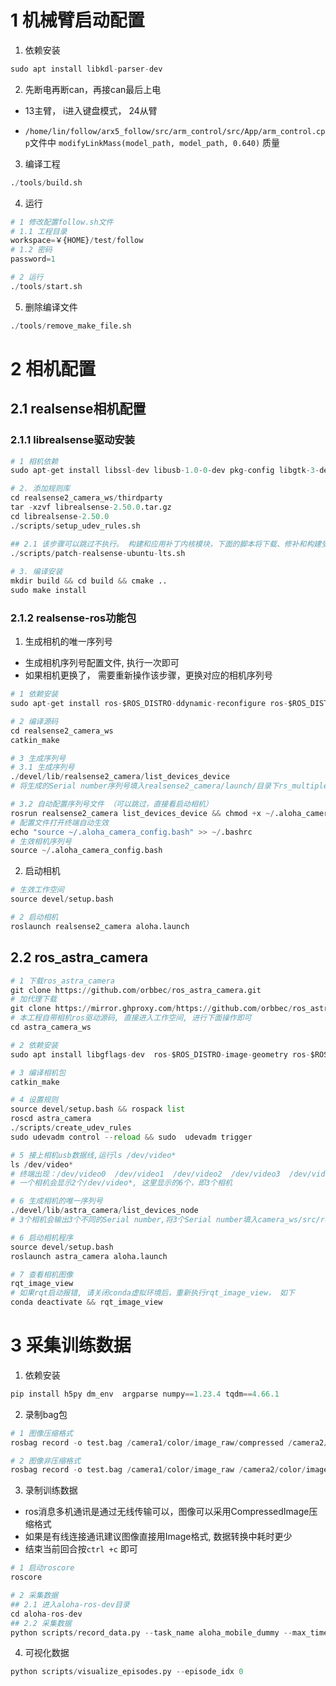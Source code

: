 

# 1 机械臂启动配置

1. 依赖安装
~~~python
sudo apt install libkdl-parser-dev
~~~


2. 先断电再断can，再接can最后上电
+ 13主臂， i进入键盘模式， 24从臂

+ `/home/lin/follow/arx5_follow/src/arm_control/src/App/arm_control.cpp`文件中
`modifyLinkMass(model_path, model_path, 0.640)` 质量

3. 编译工程
~~~python
./tools/build.sh
~~~

4. 运行

~~~python
# 1 修改配置follow.sh文件
# 1.1 工程目录
workspace=￥{HOME}/test/follow
# 1.2 密码
password=1

# 2 运行
./tools/start.sh
~~~


5. 删除编译文件
~~~python
./tools/remove_make_file.sh
~~~


# 2 相机配置

## 2.1 realsense相机配置

### 2.1.1 librealsense驱动安装
~~~python
# 1 相机依赖
sudo apt-get install libssl-dev libusb-1.0-0-dev pkg-config libgtk-3-dev libglfw3-dev libgl1-mesa-dev libglu1-mesa-dev libuvc-dev libgoogle-glog-dev

# 2. 添加规则库
cd realsense2_camera_ws/thirdparty
tar -xzvf librealsense-2.50.0.tar.gz
cd librealsense-2.50.0
./scripts/setup_udev_rules.sh

## 2.1 该步骤可以跳过不执行。 构建和应用补丁内核模块，下面的脚本将下载、修补和构建受 realsense 影响的内核模块（驱动程序）。然后它将尝试插入修补模块而不是活动模块。如果失败，原始 uvc 模块将被恢复。
./scripts/patch-realsense-ubuntu-lts.sh
 
# 3. 编译安装
mkdir build && cd build && cmake ..
sudo make install
~~~

### 2.1.2 realsense-ros功能包 

1. 生成相机的唯一序列号
+ 生成相机序列号配置文件, 执行一次即可
+ 如果相机更换了， 需要重新操作该步骤，更换对应的相机序列号

~~~python
# 1 依赖安装
sudo apt-get install ros-$ROS_DISTRO-ddynamic-reconfigure ros-$ROS_DISTRO-rgbd-launch

# 2 编译源码
cd realsense2_camera_ws
catkin_make

# 3 生成序列号
# 3.1 生成序列号
./devel/lib/realsense2_camera/list_devices_device
# 将生成的Serial number序列号填入realsense2_camera/launch/目录下rs_multiple_devices.launch文件serial_no_camera*的默认值即可, 这里对rs_multiple_devices.launch复制后重命名为aloha.launch进行操作

# 3.2 自动配置序列号文件 （可以跳过，直接看启动相机）
rosrun realsense2_camera list_devices_device && chmod +x ~/.aloha_camera_config.bash
# 配置文件打开终端自动生效
echo "source ~/.aloha_camera_config.bash" >> ~/.bashrc
# 生效相机序列号 
source ~/.aloha_camera_config.bash
~~~

2. 启动相机
~~~python
# 生效工作空间
source devel/setup.bash

# 2 启动相机
roslaunch realsense2_camera aloha.launch
~~~

## 2.2 ros_astra_camera

~~~python
# 1 下载ros_astra_camera
git clone https://github.com/orbbec/ros_astra_camera.git
# 加代理下载
git clone https://mirror.ghproxy.com/https://github.com/orbbec/ros_astra_camera.git
# 本工程自带相机ros驱动源码, 直接进入工作空间, 进行下面操作即可
cd astra_camera_ws

# 2 依赖安装
sudo apt install libgflags-dev  ros-$ROS_DISTRO-image-geometry ros-$ROS_DISTRO-camera-info-manager ros-$ROS_DISTRO-image-transport ros-$ROS_DISTRO-image-publisher libgoogle-glog-dev libusb-1.0-0-dev libuvc-dev libeigen3-dev

# 3 编译相机包
catkin_make

# 4 设置规则
source devel/setup.bash && rospack list
roscd astra_camera
./scripts/create_udev_rules
sudo udevadm control --reload && sudo  udevadm trigger

# 5 接上相机usb数据线,运行ls /dev/video*
ls /dev/video*
# 终端出现：/dev/video0  /dev/video1  /dev/video2  /dev/video3  /dev/video4  /dev/video5
# 一个相机会显示2个/dev/video*, 这里显示的6个，即3个相机

# 6 生成相机的唯一序列号
./devel/lib/astra_camera/list_devices_node
# 3个相机会输出3个不同的Serial number,将3个Serial number填入camera_ws/src/ros_astra_camera/launch/multi_dabai.launch中的camera*_serila_number参数即可，这里将multi_dabai.launch复制了一份重命名为aloha.launch

# 6 启动相机程序
source devel/setup.bash
roslaunch astra_camera aloha.launch

# 7 查看相机图像
rqt_image_view
# 如果rqt启动报错, 请关闭conda虚拟环境后，重新执行rqt_image_view， 如下
conda deactivate && rqt_image_view
~~~


# 3 采集训练数据

1. 依赖安装
~~~python
pip install h5py dm_env  argparse numpy==1.23.4 tqdm==4.66.1
~~~


2. 录制bag包
~~~python
# 1 图像压缩格式
rosbag record -o test.bag /camera1/color/image_raw/compressed /camera2/color/image_raw/compressed /camera3/color/image_raw/compressed /master/joint_left /master/joint_right /puppet/joint_left /puppet/joint_right

# 2 图像非压缩格式
rosbag record -o test.bag /camera1/color/image_raw /camera2/color/image_raw /camera3/color/image_raw /master/joint_left /master/joint_right /puppet/joint_left /puppet/joint_right
~~~


3. 录制训练数据

+ ros消息多机通讯是通过无线传输可以，图像可以采用CompressedImage压缩格式
+ 如果是有线连接通讯建议图像直接用Image格式, 数据转换中耗时更少
+ 结束当前回合按`ctrl +c` 即可

~~~python
# 1 启动roscore
roscore

# 2 采集数据
## 2.1 进入aloha-ros-dev目录
cd aloha-ros-dev
## 2.2 采集数据
python scripts/record_data.py --task_name aloha_mobile_dummy --max_timesteps 500 --dataset_dir ./data --episode_idx 0
~~~

4. 可视化数据
~~~python
python scripts/visualize_episodes.py --episode_idx 0
~~~
